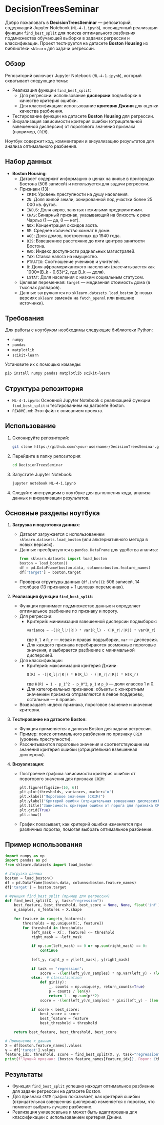# DecisionTreesSeminar

Добро пожаловать в **DecisionTreesSeminar** — репозиторий, содержащий Jupyter Notebook (`ML-4-1.ipynb`), посвященный реализации функции `find_best_split` для поиска оптимального разбиения подмножества обучающей выборки в задачах регрессии и классификации. Проект тестируется на датасете **Boston Housing** из библиотеки `sklearn` для задачи регрессии.

## Обзор

Репозиторий включает Jupyter Notebook (`ML-4-1.ipynb`), который охватывает следующие темы:
- Реализация функции `find_best_split`:
  - Для регрессии: использование **дисперсии** подвыборки в качестве критерия ошибки.
  - Для классификации: использование **критерия Джини** для оценки качества разбиения.
- Тестирование функции на датасете **Boston Housing** для регрессии.
- Визуализация зависимости критерия ошибки (отрицательной взвешенной дисперсии) от порогового значения признака (например, `CRIM`).

Ноутбук содержит код, комментарии и визуализацию результатов для анализа оптимального разбиения.

## Набор данных

- **Boston Housing**:
  - Датасет содержит информацию о ценах на жилье в пригородах Бостона (506 записей) и используется для задачи регрессии.
  - Признаки (13):
    - `CRIM`: Уровень преступности на душу населения.
    - `ZN`: Доля жилой земли, зонированной под участки более 25 000 кв. футов.
    - `INDUS`: Доля акров, занятых нежилыми предприятиями.
    - `CHAS`: Бинарный признак, указывающий на близость к реке Чарльз (1 — да, 0 — нет).
    - `NOX`: Концентрация оксидов азота.
    - `RM`: Среднее количество комнат в доме.
    - `AGE`: Доля домов, построенных до 1940 года.
    - `DIS`: Взвешенное расстояние до пяти центров занятости Бостона.
    - `RAD`: Индекс доступности радиальных магистралей.
    - `TAX`: Ставка налога на имущество.
    - `PTRATIO`: Соотношение учеников и учителей.
    - `B`: Доля афроамериканского населения (рассчитывается как 1000*(B_k - 0.63)^2, где B_k — доля).
    - `LSTAT`: Доля населения с низким социальным статусом.
  - Целевая переменная: `target` — медианная стоимость дома (в тысячах долларов).
  - Данные загружаются из `sklearn.datasets.load_boston` (в новых версиях `sklearn` заменён на `fetch_openml` или внешние источники).

## Требования

Для работы с ноутбуком необходимы следующие библиотеки Python:
- `numpy`
- `pandas`
- `matplotlib`
- `scikit-learn`

Установите их с помощью команды:
```bash
pip install numpy pandas matplotlib scikit-learn
```

## Структура репозитория

- `ML-4-1.ipynb`: Основной Jupyter Notebook с реализацией функции `find_best_split` и тестированием на датасете Boston.
- `README.md`: Этот файл с описанием проекта.

## Использование

1. Склонируйте репозиторий:
   ```bash
   git clone https://github.com/<your-username>/DecisionTreesSeminar.git
   ```
2. Перейдите в папку репозитория:
   ```bash
   cd DecisionTreesSeminar
   ```
3. Запустите Jupyter Notebook:
   ```bash
   jupyter notebook ML-4-1.ipynb
   ```
4. Следуйте инструкциям в ноутбуке для выполнения кода, анализа данных и визуализации результатов.

## Основные разделы ноутбука

1. **Загрузка и подготовка данных**:
   - Датасет загружается с использованием `sklearn.datasets.load_boston` (или альтернативного метода в новых версиях).
   - Данные преобразуются в `pandas.DataFrame` для удобства анализа:
     ```python
     from sklearn.datasets import load_boston
     boston = load_boston()
     df = pd.DataFrame(boston.data, columns=boston.feature_names)
     df['target'] = boston.target
     ```
   - Проверка структуры данных (`df.info()`): 506 записей, 14 столбцов (13 признаков + 1 целевая переменная).

2. **Реализация функции `find_best_split`**:
   - Функция принимает подмножество данных и определяет оптимальное разбиение по признаку и порогу.
   - Для регрессии:
     - Критерий: минимизация взвешенной дисперсии подвыборок:
       ```python
       variance = -(|R_l|/|R|) * var(R_l) - (|R_r|/|R|) * var(R_r)
       ```
       где `R_l` и `R_r` — левая и правая подвыборки, `var` — дисперсия.
     - Для каждого признака перебираются возможные пороговые значения, и выбирается разбиение с минимальной дисперсией.
   - Для классификации:
     - Критерий: максимизация критерия Джини:
       ```python
       Q(R) = -(|R_l|/|R|) * H(R_l) - (|R_r|/|R|) * H(R_r)
       ```
       где `H(R) = 1 - p_1^2 - p_0^2`, `p_1` и `p_0` — доли классов 1 и 0.
     - Для категориальных признаков: объекты с конкретным значением признака отправляются в левое поддерево, остальные — в правое.
   - Возвращает: индекс признака, пороговое значение и значение критерия.

3. **Тестирование на датасете Boston**:
   - Функция применяется к данным Boston для задачи регрессии.
   - Пример: поиск оптимального разбиения по признаку `CRIM` (уровень преступности).
   - Рассчитываются пороговые значения и соответствующие им значения критерия ошибки (отрицательная взвешенная дисперсия).

4. **Визуализация**:
   - Построение графика зависимости критерия ошибки от порогового значения для признака `CRIM`:
     ```python
     plt.figure(figsize=(10, 6))
     plt.plot(thresholds, variances, marker='o')
     plt.xlabel("Пороговое значение (CRIM)")
     plt.ylabel("Критерий ошибки (отрицательная взвешенная дисперсия)")
     plt.title("Зависимость критерия ошибки от порога для признака CRIM")
     plt.grid(True)
     plt.show()
     ```
   - График показывает, как критерий ошибки изменяется при различных порогах, помогая выбрать оптимальное разбиение.

## Пример использования

```python
import numpy as np
import pandas as pd
from sklearn.datasets import load_boston

# Загрузка данных
boston = load_boston()
df = pd.DataFrame(boston.data, columns=boston.feature_names)
df['target'] = boston.target

# Функция find_best_split (пример для регрессии)
def find_best_split(X, y, task="regression"):
    best_feature, best_threshold, best_score = None, None, float('inf')
    n_samples, n_features = X.shape
    
    for feature in range(n_features):
        thresholds = np.unique(X[:, feature])
        for threshold in thresholds:
            left_mask = X[:, feature] <= threshold
            right_mask = ~left_mask
            
            if np.sum(left_mask) == 0 or np.sum(right_mask) == 0:
                continue
                
            left_y, right_y = y[left_mask], y[right_mask]
            
            if task == "regression":
                score = -(len(left_y)/n_samples) * np.var(left_y) - (len(right_y)/n_samples) * np.var(right_y)
            else:  # classification
                def gini(y):
                    _, counts = np.unique(y, return_counts=True)
                    p = counts / len(y)
                    return 1 - np.sum(p**2)
                score = -(len(left_y)/n_samples) * gini(left_y) - (len(right_y)/n_samples) * gini(right_y)
            
            if score < best_score:
                best_score = score
                best_feature = feature
                best_threshold = threshold
    
    return best_feature, best_threshold, best_score

# Применение к данным
X = df[boston.feature_names].values
y = df['target'].values
feature_idx, threshold, score = find_best_split(X, y, task="regression")
print(f"Лучший признак: {boston.feature_names[feature_idx]}, Порог: {threshold}, Критерий: {score}")
```


## Результаты

- Функция `find_best_split` успешно находит оптимальное разбиение для задачи регрессии на датасете Boston.
- Для признака `CRIM` график показывает, как критерий ошибки (отрицательная взвешенная дисперсия) изменяется с порогом, что помогает выбрать лучшее разбиение.
- Реализация универсальна и может быть адаптирована для классификации с использованием критерия Джини.
